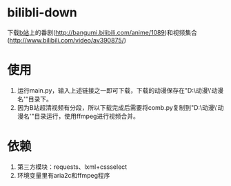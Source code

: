 # bilibli-down
下载[b站](http://www.bilibili.com/)上的番剧(http://bangumi.bilibili.com/anime/1089)和视频集合(http://www.bilibili.com/video/av390875/)

# 使用
1. 运行main.py，输入上述链接之一即可下载，下载的动漫保存在"D:\\动漫\\'动漫名'"目录下。
2. 因为B站超清视频有分段，所以下载完成后需要将comb.py复制到"D:\\动漫\\'动漫名'"目录运行，使用ffmpeg进行视频合并。

# 依赖
1. 第三方模块：requests、lxml+cssselect
2. 环境变量里有aria2c和ffmpeg程序
